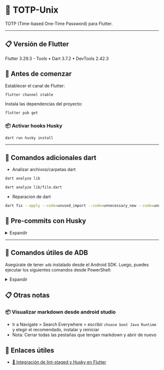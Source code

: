 # 🔐 TOTP-Unix

TOTP (Time-based One-Time Password) para Flutter.

---

## 📋 Versión de Flutter

Flutter 3.29.3 - Tools • Dart 3.7.2 • DevTools 2.42.3

## 🚀 Antes de comenzar

Establecer el canal de Flutter:

```bash
flutter channel stable
```

Instala las dependencias del proyecto:

```bash
flutter pub get
```

### 📦 Activar hooks Husky

```bash
dart run husky install
```

---

## 🧹 Comandos adicionales dart

- Analizar archivos/carpetas dart
```bash
dart analyze lib
```
```bash
dart analyze lib/file.dart
```

- Reparacion de dart
```bash
dart fix --apply --code=unused_import --code=unnecessary_new --code=unnecessary_this --code=prefer_collection_literals --code=unnecessary_const --code=unnecessary_import --code=prefer_const_constructors --code=use_key_in_widget_constructors --code=duplicate_import --code=prefer_relative_imports
```

## 🧪 Pre-commits con Husky

<details>
<summary>Expandir</summary>

### 📋 Permisos Husky
```bash
chmod +x .husky/pre-commit
chmod +x .husky/commit-msg
```
- Opcional
```bash
chmod +x .husky/*
```

### ✅ Instalación de Husky
```bash
dart pub add --dev husky
```

```bash
dart run husky install
```

```bash
dart run husky add .husky/pre-commit "flutter test"
```

### 🧹 Integrar Lint con Husky

```bash
dart pub add --dev lint_staged
```

> 💡 Revisa el archivo de configuración para asegurar que se ejecute el lint en los archivos modificados.

### 🧹 Integrar Commitlint  con Husky
```bash
dart pub add --dev commitlint_cli
```

```bash
dart run husky add .husky/commit-msg 'dart run commitlint_cli --edit $1'
```


### 💬 Realizar commits con Husky activado

```bash
git commit -a -m "mensaje"
```

</details>

---
## 📱 Comandos útiles de ADB

Asegúrate de tener `adb` instalado desde el Android SDK. Luego, puedes ejecutar los siguientes comandos desde PowerShell:

<details>
<summary>Expandir</summary>

### 🔍 Navega a la carpeta `platform-tools`

```powershell
cd $env:homepath\AppData\Local\Android\Sdk\platform-tools
```

### 📋 Ver dispositivos/emuladores conectados

```powershell
adb devices
```

> Muestra la lista de dispositivos o emuladores disponibles.

### 📦 Instalar una APK en un emulador

```powershell
adb -s <ip_emulador|nombre_emulador> install app.apk
```

> Reemplaza `<ip_emulador>` con la ip del dispositivo `127.x.x.x`

> Reemplaza `<nombre_emulador>` con un valor como `emulator-5554`

### 💻 Acceder a la terminal del emulador

```powershell
adb -s <ip_emulador|nombre_emulador> shell
```

> Ejecuta comandos directamente en el entorno del emulador.

### 🌐 Instalar una APK usando IP o nombre

```powershell
adb -s <ip_emulador|nombre_emulador> install app.apk
```

### 📦 Subir archivos desde host a emulador

```powershell
adb -s <ip_emulador|nombre_emulador> push "$env:homepath\Downloads\fichero.txt" /storage/emulated/0/Download
```

### 📦 Bajar archivos desde emulador a host
```powershell
adb -s <ip_emulador|nombre_emulador> pull /storage/emulated/0/Download/fichero.txt "$env:homepath\Downloads\" 
```

> Útil para dispositivos conectados remotamente.

---
</details>

## 📋 Otras notas
### 📦 Visualizar markdown desde android studio
- Ir a Navigate > Search Everywhere > escribir `choose boot Java Runtime` y elegir el recomendado, instalar y reiniciar
- Nota: Cerrar todas las pestañas que tengan markdown y abrir de nuevo

## 🔗 Enlaces útiles
- [🔧 Integración de lint-staged y Husky en Flutter](https://thisiscem.medium.com/boosting-code-quality-in-your-flutter-projects-lint-staged-and-husky-integration-4bcee79bbb85)
